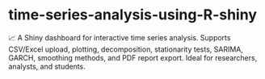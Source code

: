 # time-series-analysis-using-R-shiny
📈 A Shiny dashboard for interactive time series analysis. Supports CSV/Excel upload, plotting, decomposition, stationarity tests, SARIMA, GARCH, smoothing methods, and PDF report export. Ideal for researchers, analysts, and students.
